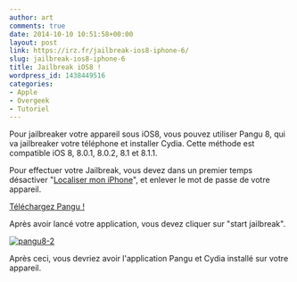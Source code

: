 ```yaml
---
author: art
comments: true
date: 2014-10-10 10:51:58+00:00
layout: post
link: https://irz.fr/jailbreak-ios8-iphone-6/
slug: jailbreak-ios8-iphone-6
title: Jailbreak iOS8 !
wordpress_id: 1438449516
categories:
- Apple
- Overgeek
- Tutoriel
---
```


Pour jailbreaker votre appareil sous iOS8, vous pouvez utiliser Pangu 8, qui va jailbreaker votre téléphone et installer Cydia. Cette méthode est compatible iOS 8, 8.0.1, 8.0.2, 8.1 et 8.1.1.

Pour effectuer votre Jailbreak, vous devez dans un premier temps désactiver "[Localiser mon iPhone](http://irz.fr/localiser-votre-iphone/)", et enlever le mot de passe de votre appareil.

[Téléchargez Pangu !](http://en.pangu.io/)

Après avoir lancé votre application, vous devez cliquer sur "start jailbreak".

[![pangu8-2](https://static.irz.fr/2014/10/pangu8-2-640x477.png)](http://irz.fr/jailbreak-ios8-iphone-6/pangu8-2/)

Après ceci, vous devriez avoir l'application Pangu et Cydia installé sur votre appareil. 
